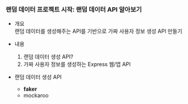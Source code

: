 ### 랜덤 데이터 프로젝트 시작: 랜덤 데이터 API 알아보기
- 개요  
랜덤 데이터를 생성해주는 API를 기반으로 가짜 사용자 정보 생성 API 만들기

- 내용
    1. 랜덤 데이터 생성 API?
    2. 가짜 사용자 정보를 생성하는 Express 웹/앱 API

- 랜덤 데이터 생성 API
    - **faker**
    - mockaroo